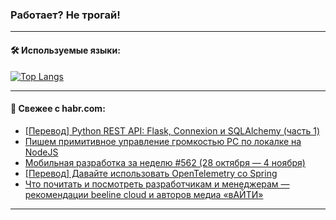 ### Работает? Не трогай!

---
<!--
#### 🛠️ Technical stack:

![Java](https://img.shields.io/badge/Java-informational?logo=Oracle&style=flat&logoColor=white&color=FF4500)
![Kotlin](https://img.shields.io/badge/Kotlin-informational?logo=Kotlin&style=flat&logoColor=white&color=774D97)
![TS](https://img.shields.io/badge/TypeScript-informational?logo=typeScript&style=flat&logoColor=black&color=017acc)
![Python](https://img.shields.io/badge/Python-informational?logo=Python&style=flat&logoColor=black&color=ffdd54) <br>
![Spring](https://img.shields.io/badge/Spring-informational?logo=Spring&style=flat&logoColor=white&color=6DB33F) 
![SpringBoot](https://img.shields.io/badge/SpringBoot-informational?logo=SpringBoot&style=flat&logoColor=white&color=6DB33F)
![Nest](https://img.shields.io/badge/NestJS-informational?logo=NestJS&style=flat&logoColor=white&color=E0234E) 
![NodeJS](https://img.shields.io/badge/NodeJS-informational?logo=node.js&style=flat&logoColor=white&color=70A760)<br>
![PostgreSQL](https://img.shields.io/badge/PostgreSQL-informational?logo=PostgreSQL&style=flat&logoColor=white&color=DAA520)
![MongoDB](https://img.shields.io/badge/MongoDB-informational?logo=MongoDB&style=flat&logoColor=white&color=870000)
![Apache](https://img.shields.io/badge/Apache-informational?logo=apache&style=flat&logoColor=white&color=f74e28)

___ 
-->

#### 🛠️ Используемые языки:

[![Top Langs](https://github-readme-stats-82jvfl3w3-advtsettinggmailcoms-projects.vercel.app/api/top-langs/?username=zloylis&langs_count=10&hide_title=true&title_color=e6edf3&size_weight=0.5&count_weight=0.5&layout=compact&hide_progress=true&hide_border=true&theme=dracula)](https://github.com/zloylis)

<!---


####  :octocat:&nbsp;&nbsp; Статистика:

![GitHub stats](https://github-readme-stats-u2qms2cxw-advtsettinggmailcoms-projects.vercel.app/api?username=zloylis&show_icons=true&hide_border=true&theme=dracula&title_color=e6edf3&include_all_commits=true&count_private=true&hide_rank=false&hide_title=true&rank_icon=github)
-->
---

#### 💬 Свежее с habr.com:

<!-- BLOG-POST-LIST:START -->
- [[Перевод] Python REST API: Flask, Connexion и SQLAlchemy &lpar;часть 1&rpar;](https://habr.com/ru/articles/855936/?utm_source=habrahabr&utm_medium=rss&utm_campaign=855936)
- [Пишем примитивное управление громкостью PC по локалке на NodeJS](https://habr.com/ru/articles/782384/?utm_source=habrahabr&utm_medium=rss&utm_campaign=782384)
- [Мобильная разработка за неделю #562 &lpar;28 октября — 4 ноября&rpar;](https://habr.com/ru/articles/855930/?utm_source=habrahabr&utm_medium=rss&utm_campaign=855930)
- [[Перевод] Давайте использовать OpenTelemetry со Spring](https://habr.com/ru/companies/spring_aio/articles/855868/?utm_source=habrahabr&utm_medium=rss&utm_campaign=855868)
- [Что почитать и посмотреть разработчикам и менеджерам — рекомендации beeline cloud и авторов медиа «вАЙТИ»](https://habr.com/ru/companies/beeline_cloud/articles/855814/?utm_source=habrahabr&utm_medium=rss&utm_campaign=855814)
<!-- BLOG-POST-LIST:END -->

---
